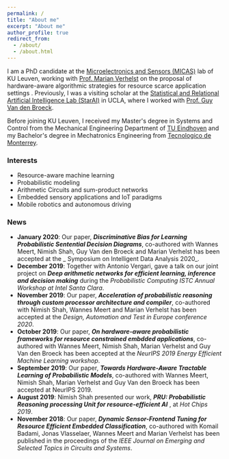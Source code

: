 ```yaml
---
permalink: /
title: "About me"
excerpt: "About me"
author_profile: true
redirect_from: 
  - /about/
  - /about.html
---
```


I am a PhD candidate at the [Microelectronics and Sensors (MICAS)](https://www.esat.kuleuven.be/micas/) lab of KU Leuven, working with  [Prof. Marian Verhelst](https://www.esat.kuleuven.be/micas/index.php/marian-verhelst) on the proposal of hardware-aware algorithmic strategies for resource scarce application settings . Previously, I was a visiting scholar at the [Statistical and Relational Artificial Intelligence Lab (StarAI)](http://starai.cs.ucla.edu/) in UCLA, where I worked with [Prof. Guy Van den Broeck](http://web.cs.ucla.edu/~guyvdb/). 

Before joining KU Leuven, I received my Master's degree in Systems and Control from the Mechanical Engineering Department of [TU Eindhoven](https://www.tue.nl/en/) and my Bachelor's degree in Mechatronics Engineering from [Tecnologico de Monterrey](https://tec.mx/en). 

### Interests
* Resource-aware machine learning
* Probabilistic modeling 
* Arithmetic Circuits and sum-product networks
* Embedded sensory applications and IoT paradigms
* Mobile robotics and autonomous driving

### News
* __January 2020__: Our paper, __*Discriminative Bias for Learning Probabilistic Sentential Decision Diagrams*__, co-authored with Wannes Meert, Nimish Shah, Guy Van den Broeck and Marian Verhelst has been accepted at the _
Symposium on Intelligent Data Analysis 2020_.
* __December 2019__: Together with Antonio Vergari, gave a talk on our joint project on __*Deep arithmetic networks for efficient learning, inference and decision making*__ during the _Probabilistic Computing ISTC Annual Workshop at Intel Santa Clara_.
* __November 2019__: Our paper, __*Acceleration of probabilistic reasoning through custom processor architecture and compiler*__, co-authored with Nimish Shah, Wannes Meert and Marian Verhelst has been accepted at the _Design, Automation and Test in Europe conference 2020_.
* __October 2019__: Our paper, __*On hardware-aware probabilistic frameworks for resource constrained embdded applications*__, co-authored with Wannes Meert, Nimish Shah, Marian Verhelst and Guy Van den Broeck has been accepted at the _NeurIPS 2019 Energy Efficient Machine Learning workshop_.
* __September 2019__: Our paper, __*Towards Hardware-Aware Tractable Learning of Probabilistic Models*__, co-authored with Wannes Meert, Nimish Shah, Marian Verhelst and Guy Van den Broeck has been accepted at NeurIPS 2019.
* __August 2019__: Nimish Shah presented our work, __*PRU: Probabilistic Reasoning processing Unit for resource-efficient
AI*__ , at _Hot Chips 2019_.
* __November 2018__: Our paper, __*Dynamic Sensor-Frontend Tuning for Resource Efficient Embedded Classification*__, co-authored with Komail Badami, Jonas Vlasselaer, Wannes Meert and Marian Verhelst has been published in the proceedings of the _IEEE Journal on Emerging and Selected Topics in Circuits and Systems_.



